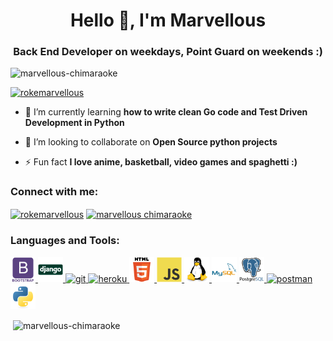 <h1 align="center">Hello 👋, I'm Marvellous</h1>
<h3 align="center">Back End Developer on weekdays, Point Guard on weekends :)</h3>

<p align="left"> <img src="https://komarev.com/ghpvc/?username=marvellous-chimaraoke&label=Profile%20views&color=0e75b6&style=flat" alt="marvellous-chimaraoke" /> </p>

<p align="left"> <a href="https://twitter.com/rokemarvellous" target="blank"><img src="https://img.shields.io/twitter/follow/rokemarvellous?logo=twitter&style=for-the-badge" alt="rokemarvellous" /></a> </p>

- 🌱 I’m currently learning **how to write clean Go code and Test Driven Development in Python**

- 👯 I’m looking to collaborate on **Open Source python projects**

<!-- - 🌱 I’m currently learning about **Go** -->

- ⚡ Fun fact **I love anime, basketball, video games and spaghetti :)**

<h3 align="left">Connect with me:</h3>
<p align="left">
<a href="https://twitter.com/rokemarvellous" target="blank"><img align="center" src="https://raw.githubusercontent.com/rahuldkjain/github-profile-readme-generator/master/src/images/icons/Social/twitter.svg" alt="rokemarvellous" height="30" width="40" /></a>
<a href="https://linkedin.com/in/marvellous chimaraoke" target="blank"><img align="center" src="https://raw.githubusercontent.com/rahuldkjain/github-profile-readme-generator/master/src/images/icons/Social/linked-in-alt.svg" alt="marvellous chimaraoke" height="30" width="40" /></a>
</p>

<h3 align="left">Languages and Tools:</h3>
<p align="left"> <a href="https://getbootstrap.com" target="_blank"> <img src="https://raw.githubusercontent.com/devicons/devicon/master/icons/bootstrap/bootstrap-plain-wordmark.svg" alt="bootstrap" width="40" height="40"/> </a> <a href="https://www.djangoproject.com/" target="_blank"> <img src="https://raw.githubusercontent.com/devicons/devicon/master/icons/django/django-original.svg" alt="django" width="40" height="40"/> </a> <a href="https://git-scm.com/" target="_blank"> <img src="https://www.vectorlogo.zone/logos/git-scm/git-scm-icon.svg" alt="git" width="40" height="40"/> </a> <a href="https://heroku.com" target="_blank"> <img src="https://www.vectorlogo.zone/logos/heroku/heroku-icon.svg" alt="heroku" width="40" height="40"/> </a> <a href="https://www.w3.org/html/" target="_blank"> <img src="https://raw.githubusercontent.com/devicons/devicon/master/icons/html5/html5-original-wordmark.svg" alt="html5" width="40" height="40"/> </a> <a href="https://developer.mozilla.org/en-US/docs/Web/JavaScript" target="_blank"> <img src="https://raw.githubusercontent.com/devicons/devicon/master/icons/javascript/javascript-original.svg" alt="javascript" width="40" height="40"/> </a> <a href="https://www.linux.org/" target="_blank"> <img src="https://raw.githubusercontent.com/devicons/devicon/master/icons/linux/linux-original.svg" alt="linux" width="40" height="40"/> </a> <a href="https://www.mysql.com/" target="_blank"> <img src="https://raw.githubusercontent.com/devicons/devicon/master/icons/mysql/mysql-original-wordmark.svg" alt="mysql" width="40" height="40"/> </a> <a href="https://www.postgresql.org" target="_blank"> <img src="https://raw.githubusercontent.com/devicons/devicon/master/icons/postgresql/postgresql-original-wordmark.svg" alt="postgresql" width="40" height="40"/> </a> <a href="https://postman.com" target="_blank"> <img src="https://www.vectorlogo.zone/logos/getpostman/getpostman-icon.svg" alt="postman" width="40" height="40"/> </a> <a href="https://www.python.org" target="_blank"> <img src="https://raw.githubusercontent.com/devicons/devicon/master/icons/python/python-original.svg" alt="python" width="40" height="40"/> </a> </p>

<p>&nbsp;<img align="center" src="https://github-readme-stats.vercel.app/api?username=marvellous-chimaraoke&show_icons=true&locale=en" alt="marvellous-chimaraoke" /></p>

